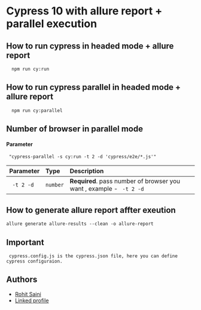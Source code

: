 
# Cypress 10 with allure report + parallel execution



## How to run cypress in headed mode + allure report
```http
  npm run cy:run
```

## How to run cypress parallel in headed mode + allure report
```http
  npm run cy:parallel
```


## Number of browser in parallel mode

#### Parameter

```http
 "cypress-parallel -s cy:run -t 2 -d 'cypress/e2e/*.js'"
```

| Parameter | Type     | Description                |
| :-------- | :------- | :------------------------- |
| ` -t 2 -d` | `number` | **Required**. pass number of browser you want , example - ` -t 2 -d`  |


## How to generate allure report affter exeution

```http
allure generate allure-results --clean -o allure-report

```

## Important

```http
 cypress.config.js is the cypress.json file, here you can define cypress configuraion.
```


## Authors

- [Rohit Saini](https://www.github.com/rindia)
- [Linked profile](https://www.linkedin.com/in/rohit-saini-92a198160/)


